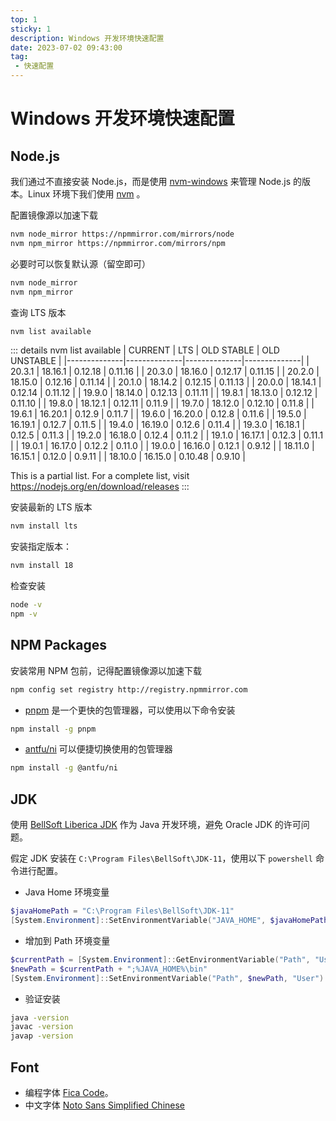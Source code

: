 ```yaml
---
top: 1
sticky: 1
description: Windows 开发环境快速配置
date: 2023-07-02 09:43:00
tag:
 - 快速配置
---
```


# Windows 开发环境快速配置

## Node.js

我们通过不直接安装 Node.js，而是使用 [nvm-windows](https://github.com/coreybutler/nvm-windows) 来管理 Node.js 的版本。Linux 环境下我们使用 [nvm](https://github.com/nvm-sh/nvm) 。

配置镜像源以加速下载

```bash
nvm node_mirror https://npmmirror.com/mirrors/node
nvm npm_mirror https://npmmirror.com/mirrors/npm
```
必要时可以恢复默认源（留空即可）

```bash
nvm node_mirror
nvm npm_mirror
```
查询 LTS 版本

```bash
nvm list available
```
::: details nvm list available
|   CURRENT    |     LTS      |  OLD STABLE  | OLD UNSTABLE |
|--------------|--------------|--------------|--------------|
|    20.3.1    |   18.16.1    |   0.12.18    |   0.11.16    |
|    20.3.0    |   18.16.0    |   0.12.17    |   0.11.15    |
|    20.2.0    |   18.15.0    |   0.12.16    |   0.11.14    |
|    20.1.0    |   18.14.2    |   0.12.15    |   0.11.13    |
|    20.0.0    |   18.14.1    |   0.12.14    |   0.11.12    |
|    19.9.0    |   18.14.0    |   0.12.13    |   0.11.11    |
|    19.8.1    |   18.13.0    |   0.12.12    |   0.11.10    |
|    19.8.0    |   18.12.1    |   0.12.11    |    0.11.9    |
|    19.7.0    |   18.12.0    |   0.12.10    |    0.11.8    |
|    19.6.1    |   16.20.1    |    0.12.9    |    0.11.7    |
|    19.6.0    |   16.20.0    |    0.12.8    |    0.11.6    |
|    19.5.0    |   16.19.1    |    0.12.7    |    0.11.5    |
|    19.4.0    |   16.19.0    |    0.12.6    |    0.11.4    |
|    19.3.0    |   16.18.1    |    0.12.5    |    0.11.3    |
|    19.2.0    |   16.18.0    |    0.12.4    |    0.11.2    |
|    19.1.0    |   16.17.1    |    0.12.3    |    0.11.1    |
|    19.0.1    |   16.17.0    |    0.12.2    |    0.11.0    |
|    19.0.0    |   16.16.0    |    0.12.1    |    0.9.12    |
|   18.11.0    |   16.15.1    |    0.12.0    |    0.9.11    |
|   18.10.0    |   16.15.0    |   0.10.48    |    0.9.10    |

This is a partial list. For a complete list, visit https://nodejs.org/en/download/releases
:::

安装最新的 LTS 版本

```bash
nvm install lts
```

安装指定版本：

```bash
nvm install 18
```

检查安装
  
```bash
node -v
npm -v
```

## NPM Packages

安装常用 NPM 包前，记得配置镜像源以加速下载

```bash
npm config set registry http://registry.npmmirror.com

```
- [pnpm](https://pnpm.io) 是一个更快的包管理器，可以使用以下命令安装

```bash
npm install -g pnpm
```

- [antfu/ni](https://github.com/antfu/ni) 可以便捷切换使用的包管理器

```bash
npm install -g @antfu/ni
```

## JDK

使用 [BellSoft Liberica JDK](https://bell-sw.com/pages/downloads) 作为 Java 开发环境，避免 Oracle JDK 的许可问题。

假定 JDK 安装在 `C:\Program Files\BellSoft\JDK-11`，使用以下 `powershell` 命令进行配置。

- Java Home 环境变量

```powershell
$javaHomePath = "C:\Program Files\BellSoft\JDK-11"
[System.Environment]::SetEnvironmentVariable("JAVA_HOME", $javaHomePath, "User")
```
- 增加到 Path 环境变量

```powershell
$currentPath = [System.Environment]::GetEnvironmentVariable("Path", "User")
$newPath = $currentPath + ";%JAVA_HOME%\bin"
[System.Environment]::SetEnvironmentVariable("Path", $newPath, "User")
```

- 验证安装
```bash
java -version
javac -version
javap -version
```

## Font

- 编程字体 [Fica Code](https://github.com/tonsky/FiraCode/releases/latest)。
- 中文字体 [Noto Sans Simplified Chinese](https://fonts.google.com/noto/specimen/Noto+Sans+SC)
